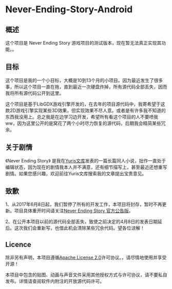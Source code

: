 # Never-Ending-Story-Android

## 概述
这个项目是 Never Ending Story 游戏项目的测试版本，现在暂无法真正实现其功能。。

## 目标

这个项目是我的一个小目标，大概是10到13个月的小项目。因为最近发生了很多事，所以这个项目一直在拖，直到最近一次硬盘炸掉，所有源代码全部丢失，因而我将所有源代码公开到这里。

这个项目是基于LibGDX游戏引擎开发的，在去年的项目源代码中，我寄希望于这款2D游戏引擎实现某些3D效果，但实现效果不尽人意。或者是有许多我不知道的东西我没用上。总之我是在边学习边开发，希望所有看这个项目的人不要喷我ww，因为这里公开的是窝花了两个小时尽力恢复的源代码，后期我会精简某些冗余。

## 关于剧情
《Never Ending Story》 是我在[Yuris文库](http://wp.yurishouse.cn)发表的一篇长篇同人小说，拙作一直处于编辑状态，因为现在的剧情我本人并不满意，还有细节描写上，甚至最近还想重写剧情。如果您感兴趣，欢迎前往Yuris文库搜索我的文章提出宝贵意见。

## 致歉
1、从2017年6月8日起，我们暂停了所有的开发工作，本项目将封存，暂时不再更新。项目具体重开时间请关注[Never Ending Story 官方公告版](http://nes.nebula-soft.com/Announcement)。

2、在公开本项目以前的源代码全部丢失，致使之前决定的4月8日的发表日期延后。这次我们会重新写，也借此机会清除某些冗余代码。望各位谅解！

## Licence
除非另有声明，本项目遵循[Apache License 2.0](https://github.com/bainesing/Never-Ending-Story-Android/blob/master/LICENSE)许可协议。，请尽情地使用并享受开源！

本项目中包含的贴图、动画与声音文件采用其他授权方式与许可协议，请不要私自发布。详情请查阅软件内附注的开放源代码许可。
